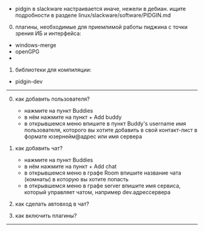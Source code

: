 
* pidgin в slackware настраивается иначе, нежели в дебиан. ищите подробности в разделе linux/slackware/software/PIDGIN.md


0. плагины, необходимые для приемлимой работы пиджина с точки зрения ИБ и интерфейса:
  - windows-merge
  - openGPG
  - 

1. библиотеки для компиляции:
  - pidgin-dev


-------------------

0. как добавить пользователя?
    - нажмите на пункт Buddies
    - в нём нажмите на пункт + Add buddy
    - в открывшемся меню впишите в пункт Buddy's username имя пользователя,
        которого вы хотите добавить в свой контакт-лист в формате юзернейм@адрес или имя сервера

1. как добавить чат?
    - нажмите на пункт Buddies
    - в нём нажмите на пункт + Add chat
    - в открывшемся меню в графе Room впишите название чата (комнаты) в которую вы хотите попасть
    - в открывшемся меню в графе server впишите имя сервиса, который управляет чатом, например dev.адрессервера

2. как сделать автовход в чат?

3. как включить плагины?

-------------------
